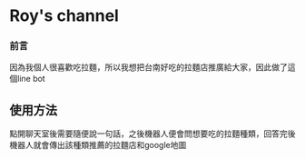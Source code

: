 # Roy's channel

### 前言
因為我個人很喜歡吃拉麵，所以我想把台南好吃的拉麵店推廣給大家，因此做了這個line bot

## 使用方法
點開聊天室後需要隨便說一句話，之後機器人便會問想要吃的拉麵種類，回答完後機器人就會傳出該種類推薦的拉麵店和google地圖

